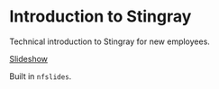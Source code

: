 # Introduction to Stingray

Technical introduction to Stingray for new employees.

[Slideshow](http://htmlpreview.github.io/?https://cdn.rawgit.com/niklasfrykholm/introduction-to-stingray/00234ba9df59dd51366902ec44ccd7c333b1ea7a/index.babel.html)

Built in `nfslides`.
